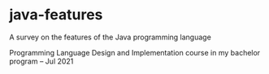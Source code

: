 # java-features

A survey on the features of the Java programming language

Programming Language Design and Implementation course in my bachelor program – Jul 2021
